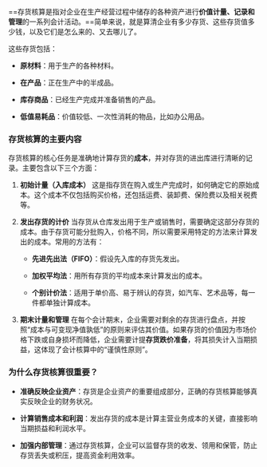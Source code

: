 ==存货核算是指对企业在生产经营过程中储存的各种资产进行**价值计量、记录和管理**的一系列会计活动。==简单来说，就是算清企业有多少存货、这些存货值多少钱，以及它们是怎么来的、又去哪儿了。

这些存货包括：

- **原材料**：用于生产的各种材料。
    
- **在产品**：正在生产中的半成品。
    
- **库存商品**：已经生产完成并准备销售的产品。
    
- **低值易耗品**：价值较低、一次性消耗的物品，比如办公用品。
    

### 存货核算的主要内容

存货核算的核心任务是准确地计算存货的**成本**，并对存货的进出库进行清晰的记录。主要包含以下三个方面：

1. **初始计量（入库成本）** 这是指存货在购入或生产完成时，如何确定它的原始成本。这个成本不仅包括购买价格，还包括运费、装卸费、保险费以及相关税费等。
    
2. **发出存货的计价** 当存货从仓库发出用于生产或销售时，需要确定这部分存货的成本。由于存货可能分批购入，价格不同，所以需要采用特定的方法来计算发出的成本。常用的方法有：
    
    - **先进先出法（FIFO）**：假设先入库的存货先发出。
        
    - **加权平均法**：用所有存货的平均成本来计算发出的成本。
        
    - **个别计价法**：适用于单价高、易于辨认的存货，如汽车、艺术品等，每一件都单独计算成本。
        
3. **期末计量和管理** 在每个会计期末，企业需要对剩余的存货进行盘点，并按照“成本与可变现净值孰低”的原则来评估其价值。如果存货的价值因为市场价格下跌或自身损坏而降低，企业需要计提**存货跌价准备**，将其损失计入当期损益，这体现了会计核算中的“谨慎性原则”。
    

### 为什么存货核算很重要？

- **准确反映企业资产**：存货是企业资产的重要组成部分，正确的存货核算能够真实反映企业的财务状况。
    
- **计算销售成本和利润**：发出存货的成本是计算主营业务成本的关键，直接影响当期损益和利润水平。
    
- **加强内部管理**：通过存货核算，企业可以监督存货的收发、领用和保管，防止存货丢失或积压，提高资金利用效率。